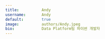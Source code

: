 ```yaml
---
title:          Andy
username:       Andy
default:        true
image:          authors/Andy.jpeg
bio:            Data Platform팀 파이썬 개발자 
---
```

